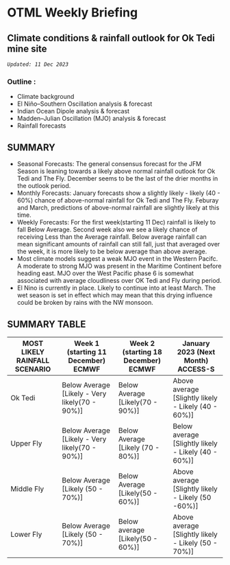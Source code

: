 # OTML Weekly Briefing
## Climate conditions & rainfall outlook for Ok Tedi mine site

*`Updated: 11 Dec 2023`*

### Outline :
 - Climate background 
 - El Niño–Southern Oscillation analysis & forecast 
 - Indian Ocean Dipole analysis & forecast 
 - Madden–Julian Oscillation (MJO) analysis & forecast 
 - Rainfall forecasts

## SUMMARY 
- Seasonal Forecasts: The general consensus forecast for the JFM Season is leaning towards a likely above normal rainfall outlook for Ok Tedi and The Fly. December seems to be the last of the drier months in the outlook period.
- Monthly Forecasts: January forecasts show a slightly likely - likely (40 - 60%) chance of above-normal rainfall for Ok Tedi and The Fly. Feburay and March, predictions of above-normal rainfall are slightly likely at this time.
- Weekly Forecasts: For the first week(starting 11 Dec) rainfall is likely to fall Below Average. Second week also we see a likely chance of receiving Less than the Average rainfall. Below average rainfall can mean significant amounts of rainfall can still fall, just that averaged over the week, it is more likely to be below average than above average.
- Most climate models suggest a weak MJO event in the Western Pacifc. A moderate to strong MJO was present in the Maritime Continent before heading east. MJO over the West Pacific phase 6 is somewhat associated with average cloudliness over OK Tedi and Fly during period.
- El Nino is currently in place. Likely to continue into at least March. The wet season is set in effect which may mean that this drying influence could be broken by rains with the NW monsoon.

## SUMMARY TABLE
| MOST LIKELY RAINFALL SCENARIO | Week 1 (starting  11 December) ECMWF | Week 2 (starting 18 December) ECMWF | January 2023 (Next Month) ACCESS-S |
| ------ | ------ | ------ | ------ |
| Ok Tedi| Below Average [Likely - Very likely(70 - 90%)] | Below Average [Likely(70 - 90%)] | Above average [Slightly likely - Likely (40 - 60%)] |
| Upper Fly |  Below Average [Likely - Very likely(70 - 90%)]  | Below Average [Likely (70 - 80%)] | Below average [Slightly likely - Likely (40 - 60%)] |
| Middle Fly | Below Average [Likely (50 - 70%)] | Below Average [Likely(50 - 60%)] | Above average [Slightly likely - Likely (50 -60%)] |
| Lower Fly | Below Average [Likely (50 - 70%)] | Below average [Likely(50 - 60%)] | Above average [Slightly likely - Likely (50 - 70%)] |
